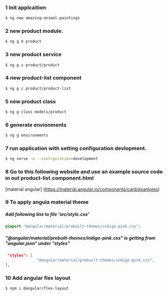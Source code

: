 ### 1 Init applcaition
```bash
$ ng new amazing-animal-paintings
```

### 2 new product module.
```bash
$ ng g m product
```

### 3 new product service
```bash
$ ng g s product/product
```

### 4 new product-list component
```bash
$ ng g c product/product-list
```

### 5 new product class
```bash
$ ng g class models/product
```
### 6 generate envionments
```bash
$ ng g environments
```
### 7 run application with setting configuration devlopment.
```bash
$ ng serve -o --configuration=development
```

### 8 Go to this following website and use an example source code in out product-list.component.html
[material angular] (https://material.angular.io/components/card/examples)

### 9 To apply angula material theme

##### Add following line to file 'src/style.css'
```css
@import "@angular/material/prebuilt-themes/indigo-pink.css";
```
##### "@angular/material/prebuilt-themes/indigo-pink.css" is getting from "angular.json" under "styles"
```json
 "styles": [
              "@angular/material/prebuilt-themes/indigo-pink.css",
],
```

### 10 Add angular flex layout
```bash
$ npm i @angular/flex-layout
```
